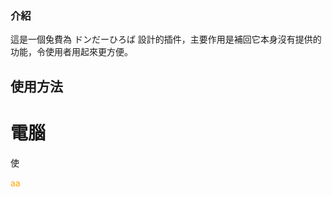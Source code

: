 ### 介紹
這是一個兔費為 ドンだーひろば 設計的插件，主要作用是補回它本身沒有提供的功能，令使用者用起來更方便。

## 使用方法

# 電腦
使
<div style="color:orange;">aa</div>
